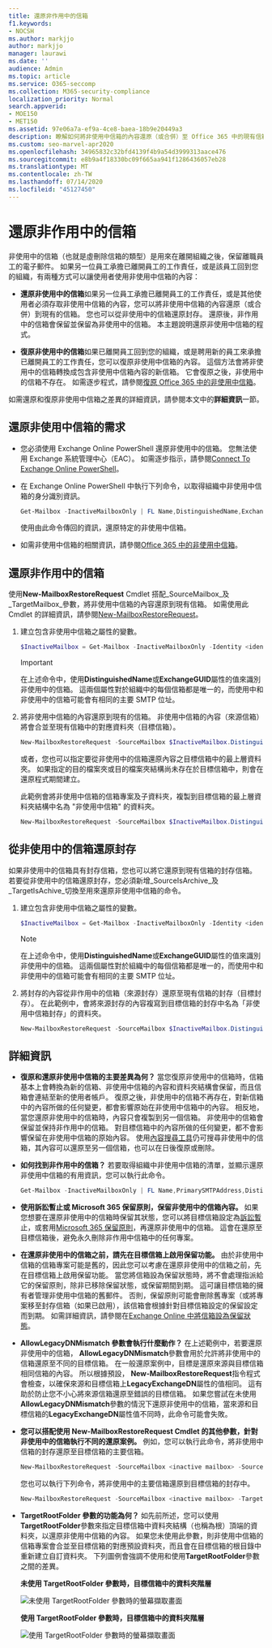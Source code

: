 ```yaml
---
title: 還原非作用中的信箱
f1.keywords:
- NOCSH
ms.author: markjjo
author: markjjo
manager: laurawi
ms.date: ''
audience: Admin
ms.topic: article
ms.service: O365-seccomp
ms.collection: M365-security-compliance
localization_priority: Normal
search.appverid:
- MOE150
- MET150
ms.assetid: 97e06a7a-ef9a-4ce8-baea-18b9e20449a3
description: 瞭解如何將非使用中信箱的內容還原（或合併）至 Office 365 中的現有信箱。
ms.custom: seo-marvel-apr2020
ms.openlocfilehash: 34965832c32bfd4139f4b9a54d3999313aace476
ms.sourcegitcommit: e8b9a4f18330bc09f665aa941f1286436057eb28
ms.translationtype: MT
ms.contentlocale: zh-TW
ms.lasthandoff: 07/14/2020
ms.locfileid: "45127450"
---
```

# <a name="restore-an-inactive-mailbox"></a>還原非作用中的信箱

非使用中的信箱（也就是虛刪除信箱的類型）是用來在離開組織之後，保留離職員工的電子郵件。 如果另一位員工承擔已離開員工的工作責任，或是該員工回到您的組織，有兩種方式可以讓使用者使用非使用中信箱的內容：
  
- **還原非使用中的信箱**如果另一位員工承擔已離開員工的工作責任，或是其他使用者必須存取非使用中信箱的內容，您可以將非使用中信箱的內容還原（或合併）到現有的信箱。 您也可以從非使用中的信箱還原封存。 還原後，非作用中的信箱會保留並保留為非使用中的信箱。 本主題說明還原非使用中信箱的程式。

- **復原非使用中的信箱**如果已離開員工回到您的組織，或是聘用新的員工來承擔已離開員工的工作責任，您可以復原非使用中信箱的內容。 這個方法會將非使用中的信箱轉換成包含非使用中信箱內容的新信箱。 它會復原之後，非使用中的信箱不存在。 如需逐步程式，請參閱[復原 Office 365 中的非使用中信箱](recover-an-inactive-mailbox.md)。

如需還原和復原非使用中信箱之差異的詳細資訊，請參閱本文中的**詳細資訊**一節。
  
## <a name="requirements-to-restore-an-inactive-mailbox"></a>還原非使用中信箱的需求

- 您必須使用 Exchange Online PowerShell 還原非使用中的信箱。 您無法使用 Exchange 系統管理中心（EAC）。 如需逐步指示，請參閱[Connect To Exchange Online PowerShell](https://go.microsoft.com/fwlink/?linkid=396554)。

- 在 Exchange Online PowerShell 中執行下列命令，以取得組織中非使用中信箱的身分識別資訊。

    ```powershell
    Get-Mailbox -InactiveMailboxOnly | FL Name,DistinguishedName,ExchangeGuid,PrimarySmtpAddress
    ```

     使用由此命令傳回的資訊，還原特定的非使用中信箱。

- 如需非使用中信箱的相關資訊，請參閱[Office 365 中的非使用中信箱](inactive-mailboxes-in-office-365.md)。

## <a name="restore-an-inactive-mailbox"></a>還原非作用中的信箱

使用**New-MailboxRestoreRequest** Cmdlet 搭配_SourceMailbox_及_TargetMailbox_參數，將非使用中信箱的內容還原到現有信箱。 如需使用此 Cmdlet 的詳細資訊，請參閱[New-MailboxRestoreRequest](https://go.microsoft.com/fwlink/?linkid=856298)。
  
1. 建立包含非使用中信箱之屬性的變數。

    ```powershell
    $InactiveMailbox = Get-Mailbox -InactiveMailboxOnly -Identity <identity of inactive mailbox>
    ```

    > [!IMPORTANT]
    > 在上述命令中，使用**DistinguishedName**或**ExchangeGUID**屬性的值來識別非使用中的信箱。 這兩個屬性對於組織中的每個信箱都是唯一的，而使用中和非使用中的信箱可能會有相同的主要 SMTP 位址。
  
2. 將非使用中信箱的內容還原到現有的信箱。 非使用中信箱的內容（來源信箱）將會合並至現有信箱中的對應資料夾（目標信箱）。

    ```powershell
    New-MailboxRestoreRequest -SourceMailbox $InactiveMailbox.DistinguishedName -TargetMailbox newemployee@contoso.com -AllowLegacyDNMismatch
    ```

   或者，您也可以指定要從非使用中的信箱還原內容之目標信箱中的最上層資料夾。 如果指定的目的檔案夾或目的檔案夾結構尚未存在於目標信箱中，則會在還原程式期間建立。 

    此範例會將非使用中信箱的信箱專案及子資料夾，複製到目標信箱的最上層資料夾結構中名為 "非使用中信箱" 的資料夾。

   ```powershell
   New-MailboxRestoreRequest -SourceMailbox $InactiveMailbox.DistinguishedName -TargetMailbox newemployee@contoso.com -TargetRootFolder "Inactive Mailbox" -AllowLegacyDNMismatch
   ```

## <a name="restore-the-archive-from-an-inactive-mailbox"></a>從非使用中的信箱還原封存

如果非使用中的信箱具有封存信箱，您也可以將它還原到現有信箱的封存信箱。 若要從非使用中的信箱還原封存，您必須新增_SourceIsArchive_及_TargetIsAchive_切換至用來還原非使用中信箱的命令。
  
1. 建立包含非使用中信箱之屬性的變數。

    ```powershell
    $InactiveMailbox = Get-Mailbox -InactiveMailboxOnly -Identity <identity of inactive mailbox>
    ```

    > [!NOTE]
    > 在上述命令中，使用**DistinguishedName**或**ExchangeGUID**屬性的值來識別非使用中的信箱。 這兩個屬性對於組織中的每個信箱都是唯一的，而使用中和非使用中的信箱可能會有相同的主要 SMTP 位址。 
  
2. 將封存的內容從非作用中的信箱（來源封存）還原至現有信箱的封存（目標封存）。 在此範例中，會將來源封存的內容複寫到目標信箱的封存中名為「非使用中信箱封存」的資料夾。

    ```powershell
    New-MailboxRestoreRequest -SourceMailbox $InactiveMailbox.DistinguishedName -SourceIsArchive -TargetMailbox newemployee@contoso.com -TargetIsArchive -TargetRootFolder "Inactive Mailbox Archive" -AllowLegacyDNMismatch
    ```

## <a name="more-information"></a>詳細資訊

- **復原和還原非使用中信箱的主要差異為何？** 當您復原非使用中的信箱時，信箱基本上會轉換為新的信箱、非使用中信箱的內容和資料夾結構會保留，而且信箱會連結至新的使用者帳戶。 復原之後，非使用中的信箱不再存在，對新信箱中的內容所做的任何變更，都會影響原始在非使用中信箱中的內容。 相反地，當您還原非使用中的信箱時，內容只會複製到另一個信箱。 非使用中的信箱會保留並保持非作用中的信箱。 對目標信箱中的內容所做的任何變更，都不會影響保留在非使用中信箱的原始內容。 使用[內容搜尋工具](content-search.md)仍可搜尋非使用中的信箱，其內容可以還原至另一個信箱，也可以在日後復原或刪除。

- **如何找到非作用中的信箱？** 若要取得組織中非使用中信箱的清單，並顯示還原非使用中信箱的有用資訊，您可以執行此命令。

  ```powershell
  Get-Mailbox -InactiveMailboxOnly | FL Name,PrimarySMTPAddress,DistinguishedName,ExchangeGUID,LegacyExchangeDN,ArchiveStatus
  ```

- **使用訴訟暫止或 Microsoft 365 保留原則，保留非使用中的信箱內容。** 如果您想要在還原非使用中的信箱時保留其狀態，您可以將目標信箱設定為[訴訟暫](https://go.microsoft.com/fwlink/?linkid=856286)止，或套用[Microsoft 365 保留原則](retention.md)，再還原非使用中的信箱。 這會在還原至目標信箱後，避免永久刪除非作用中信箱中的任何專案。

- **在還原非使用中的信箱之前，請先在目標信箱上啟用保留功能。** 由於非使用中信箱的信箱專案可能是舊的，因此您可以考慮在還原非使用中的信箱之前，先在目標信箱上啟用保留功能。 當您將信箱設為保留狀態時，將不會處理指派給它的保留原則，除非已移除保留狀態，或保留期間到期。 這可讓目標信箱的擁有者管理非使用中信箱的舊郵件。 否則，保留原則可能會刪除舊專案（或將專案移至封存信箱（如果已啟用），該信箱會根據針對目標信箱設定的保留設定而到期。 如需詳細資訊，請參閱在[Exchange Online 中將信箱設為保留狀態](https://go.microsoft.com/fwlink/?linkid=856300)。

- **AllowLegacyDNMismatch 參數會執行什麼動作？** 在上述範例中，若要還原非使用中的信箱， **AllowLegacyDNMismatch**參數會用於允許將非使用中的信箱還原至不同的目標信箱。 在一般還原案例中，目標是還原來源與目標信箱相同信箱的內容。 所以根據預設， **New-MailboxRestoreRequest**指令程式會檢查，以確保來源和目標信箱上**LegacyExchangeDN**屬性的值相同。 這有助於防止您不小心將來源信箱還原至錯誤的目標信箱。 如果您嘗試在未使用**AllowLegacyDNMismatch**參數的情況下還原非使用中的信箱，當來源和目標信箱的**LegacyExchangeDN**屬性值不同時，此命令可能會失敗。

- **您可以搭配使用 New-MailboxRestoreRequest Cmdlet 的其他參數，針對非使用中的信箱執行不同的還原案例。** 例如，您可以執行此命令，將非使用中信箱的封存還原至目標信箱的主要信箱。 

  ```powershell
  New-MailboxRestoreRequest -SourceMailbox <inactive mailbox> -SourceIsArchive -TargetMailbox <target mailbox> -TargetRootFolder "Inactive Mailbox Archive" -AllowLegacyDNMismatch
  ```

  您也可以執行下列命令，將非使用中的主要信箱還原到目標信箱的封存中。

  ```powershell
  New-MailboxRestoreRequest -SourceMailbox <inactive mailbox> -TargetMailbox <target mailbox> -TargetIsArchive -TargetRootFolder "Inactive Mailbox" -AllowLegacyDNMismatch
  ```

- **TargetRootFolder 參數的功能為何？** 如先前所述，您可以使用**TargetRootFolder**參數來指定目標信箱中資料夾結構（也稱為根）頂端的資料夾，以還原非使用中信箱的內容。 如果您未使用此參數，則非使用中信箱的信箱專案會合並至目標信箱的對應預設資料夾，而且會在目標信箱的根目錄中重新建立自訂資料夾。 下列圖例會強調不使用和使用**TargetRootFolder**參數之間的差異。

    **未使用 TargetRootFolder 參數時，目標信箱中的資料夾階層**

    ![未使用 TargetRootFolder 參數時的螢幕擷取畫面](../media/76a759af-f483-4d1c-8cc7-243435b5562e.png)
  
    **使用 TargetRootFolder 參數時，目標信箱中的資料夾階層**

    ![使用 TargetRootFolder 參數時的螢幕擷取畫面](../media/300da592-7323-48db-b8a4-07012259d113.png)

